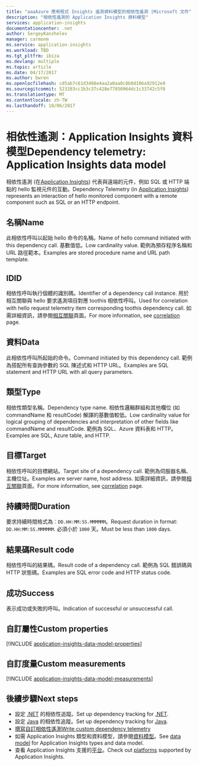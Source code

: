 ```yaml
---
title: "aaaAzure 應用程式 Insights 遙測資料模型的相依性遙測 |Microsoft 文件"
description: "相依性遙測的 Application Insights 資料模型"
services: application-insights
documentationcenter: .net
author: SergeyKanzhelev
manager: carmonm
ms.service: application-insights
ms.workload: TBD
ms.tgt_pltfrm: ibiza
ms.devlang: multiple
ms.topic: article
ms.date: 04/17/2017
ms.author: bwren
ms.openlocfilehash: cd5ab7c61d3498e4aa2a0aa0c8b0d106a92912e9
ms.sourcegitcommit: 523283cc1b3c37c428e77850964dc1c33742c5f0
ms.translationtype: MT
ms.contentlocale: zh-TW
ms.lasthandoff: 10/06/2017
---
```

# <a name="dependency-telemetry-application-insights-data-model"></a><span data-ttu-id="3c1d6-103">相依性遙測：Application Insights 資料模型</span><span class="sxs-lookup"><span data-stu-id="3c1d6-103">Dependency telemetry: Application Insights data model</span></span>

<span data-ttu-id="3c1d6-104">相依性遙測 (在[Application Insights](app-insights-overview.md)) 代表與遠端的元件，例如 SQL 或 HTTP 端點的 hello 監視元件的互動。</span><span class="sxs-lookup"><span data-stu-id="3c1d6-104">Dependency Telemetry (in [Application Insights](app-insights-overview.md)) represents an interaction of hello monitored component with a remote component such as SQL or an HTTP endpoint.</span></span>

## <a name="name"></a><span data-ttu-id="3c1d6-105">名稱</span><span class="sxs-lookup"><span data-stu-id="3c1d6-105">Name</span></span>

<span data-ttu-id="3c1d6-106">此相依性呼叫以起始 hello 命令的名稱。</span><span class="sxs-lookup"><span data-stu-id="3c1d6-106">Name of hello command initiated with this dependency call.</span></span> <span data-ttu-id="3c1d6-107">基數值低。</span><span class="sxs-lookup"><span data-stu-id="3c1d6-107">Low cardinality value.</span></span> <span data-ttu-id="3c1d6-108">範例為預存程序名稱和 URL 路徑範本。</span><span class="sxs-lookup"><span data-stu-id="3c1d6-108">Examples are stored procedure name and URL path template.</span></span>

## <a name="id"></a><span data-ttu-id="3c1d6-109">ID</span><span class="sxs-lookup"><span data-stu-id="3c1d6-109">ID</span></span>

<span data-ttu-id="3c1d6-110">相依性呼叫執行個體的識別碼。</span><span class="sxs-lookup"><span data-stu-id="3c1d6-110">Identifier of a dependency call instance.</span></span> <span data-ttu-id="3c1d6-111">用於相互關聯與 hello 要求遙測項目對應 toothis 相依性呼叫。</span><span class="sxs-lookup"><span data-stu-id="3c1d6-111">Used for correlation with hello request telemetry item corresponding toothis dependency call.</span></span> <span data-ttu-id="3c1d6-112">如需詳細資訊，請參閱[相互關聯](application-insights-correlation.md)頁面。</span><span class="sxs-lookup"><span data-stu-id="3c1d6-112">For more information, see [correlation](application-insights-correlation.md) page.</span></span>

## <a name="data"></a><span data-ttu-id="3c1d6-113">資料</span><span class="sxs-lookup"><span data-stu-id="3c1d6-113">Data</span></span>

<span data-ttu-id="3c1d6-114">此相依性呼叫所起始的命令。</span><span class="sxs-lookup"><span data-stu-id="3c1d6-114">Command initiated by this dependency call.</span></span> <span data-ttu-id="3c1d6-115">範例為搭配所有查詢參數的 SQL 陳述式和 HTTP URL。</span><span class="sxs-lookup"><span data-stu-id="3c1d6-115">Examples are SQL statement and HTTP URL with all query parameters.</span></span>

## <a name="type"></a><span data-ttu-id="3c1d6-116">類型</span><span class="sxs-lookup"><span data-stu-id="3c1d6-116">Type</span></span>

<span data-ttu-id="3c1d6-117">相依性類型名稱。</span><span class="sxs-lookup"><span data-stu-id="3c1d6-117">Dependency type name.</span></span> <span data-ttu-id="3c1d6-118">相依性邏輯群組和其他欄位 (如 commandName 和 resultCode) 解譯的基數值較低。</span><span class="sxs-lookup"><span data-stu-id="3c1d6-118">Low cardinality value for logical grouping of dependencies and interpretation of other fields like commandName and resultCode.</span></span> <span data-ttu-id="3c1d6-119">範例為 SQL、Azure 資料表和 HTTP。</span><span class="sxs-lookup"><span data-stu-id="3c1d6-119">Examples are SQL, Azure table, and HTTP.</span></span>

## <a name="target"></a><span data-ttu-id="3c1d6-120">目標</span><span class="sxs-lookup"><span data-stu-id="3c1d6-120">Target</span></span>

<span data-ttu-id="3c1d6-121">相依性呼叫的目標網站。</span><span class="sxs-lookup"><span data-stu-id="3c1d6-121">Target site of a dependency call.</span></span> <span data-ttu-id="3c1d6-122">範例為伺服器名稱、主機位址。</span><span class="sxs-lookup"><span data-stu-id="3c1d6-122">Examples are server name, host address.</span></span> <span data-ttu-id="3c1d6-123">如需詳細資訊，請參閱[相互關聯](application-insights-correlation.md)頁面。</span><span class="sxs-lookup"><span data-stu-id="3c1d6-123">For more information, see [correlation](application-insights-correlation.md) page.</span></span>

## <a name="duration"></a><span data-ttu-id="3c1d6-124">持續時間</span><span class="sxs-lookup"><span data-stu-id="3c1d6-124">Duration</span></span>

<span data-ttu-id="3c1d6-125">要求持續時間格式為︰`DD.HH:MM:SS.MMMMMM`。</span><span class="sxs-lookup"><span data-stu-id="3c1d6-125">Request duration in format: `DD.HH:MM:SS.MMMMMM`.</span></span> <span data-ttu-id="3c1d6-126">必須小於 `1000` 天。</span><span class="sxs-lookup"><span data-stu-id="3c1d6-126">Must be less than `1000` days.</span></span>

## <a name="result-code"></a><span data-ttu-id="3c1d6-127">結果碼</span><span class="sxs-lookup"><span data-stu-id="3c1d6-127">Result code</span></span>

<span data-ttu-id="3c1d6-128">相依性呼叫的結果碼。</span><span class="sxs-lookup"><span data-stu-id="3c1d6-128">Result code of a dependency call.</span></span> <span data-ttu-id="3c1d6-129">範例為 SQL 錯誤碼與 HTTP 狀態碼。</span><span class="sxs-lookup"><span data-stu-id="3c1d6-129">Examples are SQL error code and HTTP status code.</span></span>

## <a name="success"></a><span data-ttu-id="3c1d6-130">成功</span><span class="sxs-lookup"><span data-stu-id="3c1d6-130">Success</span></span>

<span data-ttu-id="3c1d6-131">表示成功或失敗的呼叫。</span><span class="sxs-lookup"><span data-stu-id="3c1d6-131">Indication of successful or unsuccessful call.</span></span>

## <a name="custom-properties"></a><span data-ttu-id="3c1d6-132">自訂屬性</span><span class="sxs-lookup"><span data-stu-id="3c1d6-132">Custom properties</span></span>

[!INCLUDE [application-insights-data-model-properties](../../includes/application-insights-data-model-properties.md)]

## <a name="custom-measurements"></a><span data-ttu-id="3c1d6-133">自訂度量</span><span class="sxs-lookup"><span data-stu-id="3c1d6-133">Custom measurements</span></span>

[!INCLUDE [application-insights-data-model-measurements](../../includes/application-insights-data-model-measurements.md)]


## <a name="next-steps"></a><span data-ttu-id="3c1d6-134">後續步驟</span><span class="sxs-lookup"><span data-stu-id="3c1d6-134">Next steps</span></span>

- <span data-ttu-id="3c1d6-135">設定 [.NET](app-insights-asp-net-dependencies.md) 的相依性追蹤。</span><span class="sxs-lookup"><span data-stu-id="3c1d6-135">Set up dependency tracking for [.NET](app-insights-asp-net-dependencies.md).</span></span>
- <span data-ttu-id="3c1d6-136">設定 [Java](app-insights-java-agent.md) 的相依性追蹤。</span><span class="sxs-lookup"><span data-stu-id="3c1d6-136">Set up dependency tracking for [Java](app-insights-java-agent.md).</span></span>
- [<span data-ttu-id="3c1d6-137">撰寫自訂相依性遙測</span><span class="sxs-lookup"><span data-stu-id="3c1d6-137">Write custom dependency telemetry</span></span>](app-insights-api-custom-events-metrics.md#trackdependency)
- <span data-ttu-id="3c1d6-138">如需 Application Insights 類型和資料模型，請參閱[資料模型](application-insights-data-model.md)。</span><span class="sxs-lookup"><span data-stu-id="3c1d6-138">See [data model](application-insights-data-model.md) for Application Insights types and data model.</span></span>
- <span data-ttu-id="3c1d6-139">查看 Application Insights 支援的[平台](app-insights-platforms.md)。</span><span class="sxs-lookup"><span data-stu-id="3c1d6-139">Check out [platforms](app-insights-platforms.md) supported by Application Insights.</span></span>

